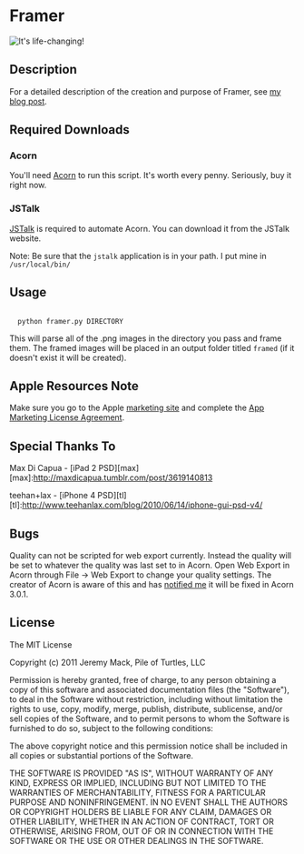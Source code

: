 # Framer

![It's life-changing!](https://github.com/mutewinter/Framer/raw/master/screenshots/framer_info.jpg)

## Description

For a detailed description of the creation and purpose of Framer, see [my blog post][blog].

[blog]:http://pileofturtles.com/2011/04/framer-an-ios-screenshot-creator/

## Required Downloads

### Acorn

You'll need [Acorn][acorn] to run this script. It's worth every penny. Seriously, buy it right now.

[acorn]:http://flyingmeat.com/acorn/

### JSTalk

[JSTalk][jstalk] is required to automate Acorn. You can download it from the JSTalk website.

Note: Be sure that the <code>jstalk</code> application is in your path. I put
mine in <code>/usr/local/bin/</code>

[jstalk]:http://jstalk.org/

## Usage

<code>
  python framer.py DIRECTORY
</code>

This will parse all of the .png images in the directory you pass and frame
them. The framed images will be placed in an output folder titled
<code>framed</code> (if it doesn't exist it will be created).

## Apple Resources Note

Make sure you go to the Apple [marketing site][marketing] and complete the [App Marketing
License Agreement][license].

[marketing]:http://developer.apple.com/appstore/resources/marketing/
[license]:https://developer.apple.com/appstore/AppStoreMarketingLicense.pdf

## Special Thanks To

Max Di Capua - [iPad 2 PSD][max]
[max]:http://maxdicapua.tumblr.com/post/3619140813

teehan+lax - [iPhone 4 PSD][tl]
[tl]:http://www.teehanlax.com/blog/2010/06/14/iphone-gui-psd-v4/

## Bugs

Quality can not be scripted for web export currently. Instead the quality will
be set to whatever the quality was last set to in Acorn. Open Web Export in
Acorn through File -> Web Export to change your quality settings. The creator
of Acorn is aware of this and has [notified me][notified] it will be fixed in Acorn 3.0.1.

[notified]:http://twitter.com/#!/ccgus/status/59799046776299521


## License

The MIT License

Copyright (c) 2011 Jeremy Mack, Pile of Turtles, LLC

Permission is hereby granted, free of charge, to any person obtaining a copy
of this software and associated documentation files (the "Software"), to deal
in the Software without restriction, including without limitation the rights
to use, copy, modify, merge, publish, distribute, sublicense, and/or sell
copies of the Software, and to permit persons to whom the Software is
furnished to do so, subject to the following conditions:

The above copyright notice and this permission notice shall be included in
all copies or substantial portions of the Software.

THE SOFTWARE IS PROVIDED "AS IS", WITHOUT WARRANTY OF ANY KIND, EXPRESS OR
IMPLIED, INCLUDING BUT NOT LIMITED TO THE WARRANTIES OF MERCHANTABILITY,
FITNESS FOR A PARTICULAR PURPOSE AND NONINFRINGEMENT. IN NO EVENT SHALL THE
AUTHORS OR COPYRIGHT HOLDERS BE LIABLE FOR ANY CLAIM, DAMAGES OR OTHER
LIABILITY, WHETHER IN AN ACTION OF CONTRACT, TORT OR OTHERWISE, ARISING FROM,
OUT OF OR IN CONNECTION WITH THE SOFTWARE OR THE USE OR OTHER DEALINGS IN
THE SOFTWARE.


